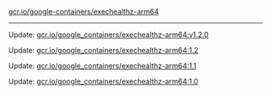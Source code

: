 [gcr.io/google-containers/exechealthz-arm64](https://hub.docker.com/r/cruse/exechealthz-arm64/tags/) 

----
Update: [gcr.io/google_containers/exechealthz-arm64:v1.2.0](https://hub.docker.com/r/cruse/exechealthz-arm64/tags/)

Update: [gcr.io/google_containers/exechealthz-arm64:1.2](https://hub.docker.com/r/cruse/exechealthz-arm64/tags/)

Update: [gcr.io/google_containers/exechealthz-arm64:1.1](https://hub.docker.com/r/cruse/exechealthz-arm64/tags/)

Update: [gcr.io/google_containers/exechealthz-arm64:1.0](https://hub.docker.com/r/cruse/exechealthz-arm64/tags/)

